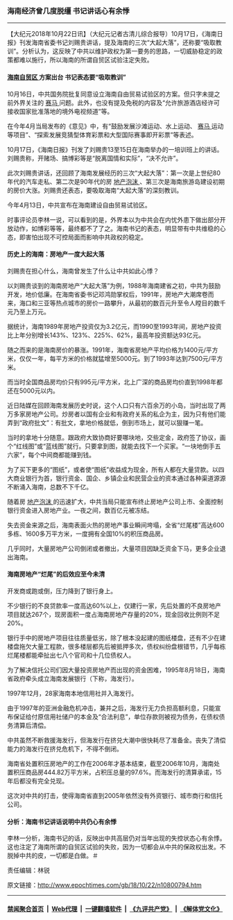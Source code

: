 ### 海南经济曾几度脱缰 书记讲话心有余悸
------------------------

<p>
 【大纪元2018年10月22日讯】（大纪元记者古清儿综合报导）10月17日，《海南日报》刊发海南省委书记刘赐贵讲话，提及海南的三次“大起大落”，还称要“吸取教训”。分析认为，这反映了中共以维护政权为第一要务的思路，一切威胁稳定的政策都难以施行，所以海南的所谓自贸区试验注定失败。
</p>
<h4>
 <a href="http://www.epochtimes.com/gb/tag/%E6%B5%B7%E5%8D%97%E8%87%AA%E8%B4%B8%E5%8C%BA.html">
  海南自贸区
 </a>
 方案出台 书记表态要“吸取教训”
</h4>
<p>
 10月16日，中共国务院批复同意设立海南自由贸易试验区的方案。但只字未提之前外界关注的
 <a href="http://www.epochtimes.com/gb/tag/%E8%B5%9B%E9%A9%AC.html">
  赛马
 </a>
 问题。此外，也没有提及免税的内容及“允许旅游酒店经许可接收国家批准落地的境外电视频道”等。
</p>
<p>
 在今年4月当局发布的《意见》中，有“鼓励发展沙滩运动、水上运动、
 <a href="http://www.epochtimes.com/gb/tag/%E8%B5%9B%E9%A9%AC.html">
  赛马
 </a>
 运动等项目”、“探索发展竞猜型体育彩票和大型国际赛事即开彩票”等表述。
</p>
<p>
 10月17日，《海南日报》刊发了刘赐贵13至15日在海南举办的一培训班上的讲话。刘赐贵称，开赌场、搞博彩等是“脱离国情和实际”，“决不允许”。
</p>
<p>
 此次刘赐贵讲话，还回顾了海南发展经历的三次“大起大落”：第一次是上世纪80年代的汽车走私、第二次是90年代的房
 <a href="http://www.epochtimes.com/gb/tag/%E5%9C%B0%E4%BA%A7%E6%B3%A1%E6%B2%AB.html">
  地产泡沫
 </a>
 、第三次是海南旅游岛建设初期的房价大涨。刘赐贵还表态，要吸取海南“大起大落”的深刻教训。
</p>
<p>
 今年4月13日，中共宣布在海南建设自由贸易试验区。
</p>
<p>
 时事评论员李林一说，可以看到的是，外界本以为中共会在内忧外患下做出部分开放动作，如博彩等等，最终都不了了之。海南书记的表态，明显带有中共维稳的心态，即害怕出现不可控局面而影响中共政权的稳定。
</p>
<h4>
 历史上的海南：房地产一度大起大落
</h4>
<p>
 刘赐贵在担心什么，海南曾发生了什么让中共如此心悸？
</p>
<p>
 以刘赐贵谈到的海南房地产“大起大落”为例，1988年海南建省之初，中共为鼓励开发，地价低廉。在海南省委书记邓鸿勋掌权后，1991年，房地产大潮席卷而来，海口和三亚等热点城市的房价一路攀升，从最初的数百元升至令人瞠目的数千元乃至上万元。
</p>
<p>
 据统计，海南1989年房地产投资仅为3.2亿元，而1990至1993年间，房地产投资比上年分别增长143%、123%、225%、62%，最高年投资额达93亿元。
</p>
<p>
 随之而来的是海南房价的暴涨。1991年，海南省房地产平均价格为1400元/平方米，仅仅一年，每平方米的价格就猛增至5000元。到了1993年达到7500元/平方米。
</p>
<p>
 而当时全国商品房均价只有995元/平方米，北上广深的商品房均价直到1998年都还在5000元以内。
</p>
<p>
 近日陆媒在回顾海南发展历史时说，这个人口只有六百余万的小岛，当时出现了两万多家房地产公司。炒房者以国有企业和有政府关系的私企为主，因为只有他们能弄到“政府批文”：有批文，拿地价格就低，倒到市场上，就可以狠赚一笔。
</p>
<p>
 当时的拿地十分随意。跟政府大致协商好要哪块地，交些定金，政府签了协议，画个“红线图”或“蓝线图”就行。只要拿到图，就能去找下一个买家。“一块地倒手五六家”，每个中间商都能赚到钱。
</p>
<p>
 为了买下更多的“图纸”，或者使“图纸”收益成为现金，所有人都在大量贷款。以四大商业银行为首，银行资金、国企、乡镇企业和民营企业的资本通过各种渠道源源不断涌入海南，总数不下千亿。
</p>
<p>
 随着房
 <a href="http://www.epochtimes.com/gb/tag/%E5%9C%B0%E4%BA%A7%E6%B3%A1%E6%B2%AB.html">
  地产泡沫
 </a>
 的迅速扩大，中共当局只能宣布终止房地产公司上市、全面控制银行资金进入房地产业。一夜之间，数百亿元被冻结。
</p>
<p>
 失去资金来源之后，海南表面火热的房地产事业瞬间垮塌，全省“烂尾楼”高达600多栋、1600多万平方米，一度拥有全国10%的积压商品房。
</p>
<p>
 几乎同时，大量房地产公司倒闭或者撤出，大量项目因缺乏资金下马，更多企业退出海南。
</p>
<h4>
 海南房地产“烂尾”的后效应至今未清
</h4>
<p>
 开发商或跑或倒，压力降到了银行身上。
</p>
<p>
 不少银行的不良贷款率一度高达60%以上，仅建行一家，先后处置的不良房地产项目就达267个，现房面积一度占海南房地产存量的20%，现金回收比例则不足20%。
</p>
<p>
 银行手中的房地产项目往往质量低劣，除了根本没起建的图纸楼盘，还有不少在建楼盘拖欠大量工程款，很多楼层都先后被抵押多次，债权纠纷盘根错节，几乎每栋烂尾楼都能牵扯出七八个官司和十几位债权人。
</p>
<p>
 为了解决信托公司们因大量投资房地产而出现的资金困难，1995年8月18日，海南省政府牵头成立海南发展银行（下称，海发行）。
</p>
<p>
 1997年12月，28家海南本地信用社并入海发行。
</p>
<p>
 由于1997年的亚洲金融危机冲击，兼并之后，海发行无力负担高额利息，只能宣布保证给付原信用社储户的本金及“合法利息”，单位存款则被视为债务，在债权债务清算后清偿。
</p>
<p>
 中共虽然不断救援海发行，但海发行在挤兑大潮中很快耗尽了准备金。丧失了清偿能力的海发行在挤兑危机下，不得不倒闭。
</p>
<p>
 海南省处置积压房地产的工作在2006年才基本结束，截至2006年10月，海南处置积压商品房444.82万平方米，占积压总量的97.6%。而海发行的清算承诺，15年后都没有完全兑现。
</p>
<p>
 这次对中共的打击，使得海南省直到2005年依然没有外资银行、城市商行和信托公司。
</p>
<h4>
 分析：海南书记讲话说明中共仍心有余悸
</h4>
<p>
 李林一分析，海南书记的话，反映出中共高层仍对当年出现的失控状态心有余悸。这也注定了海南所谓的自贸区试验的失败，因为一切都会从中共的保政权出发。不脱掉中共的皮，一切都是白做。＃
</p>
<p>
 责任编辑：林锐
</p>

原文链接：http://www.epochtimes.com/gb/18/10/22/n10800794.htm


------------------------
#### [禁闻聚合首页](https://github.com/gfw-breaker/banned-news/blob/master/README.md) &nbsp;|&nbsp; [Web代理](https://github.com/gfw-breaker/open-proxy/blob/master/README.md) &nbsp;|&nbsp; [一键翻墙软件](https://github.com/gfw-breaker/nogfw/blob/master/README.md) &nbsp;|&nbsp; [《九评共产党》](https://github.com/gfw-breaker/9ping.md/blob/master/README.md#九评之一评共产党是什么) &nbsp;|&nbsp; [《解体党文化》](https://github.com/gfw-breaker/jtdwh.md/blob/master/README.md#绪论)